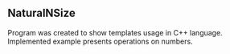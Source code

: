 ## NaturalNSize
Program was created to show templates usage in C++ language. Implemented example presents operations on numbers.
